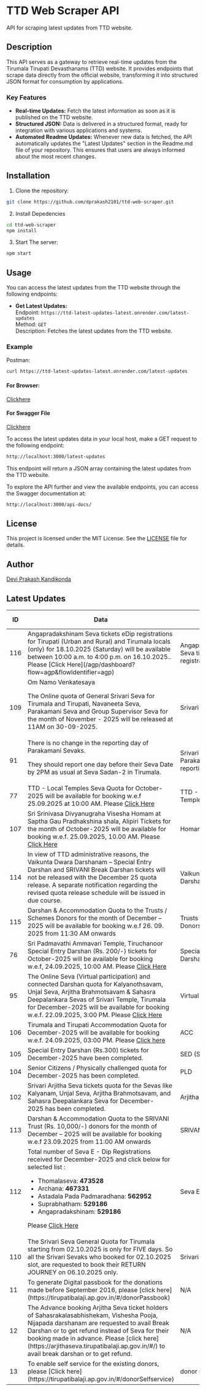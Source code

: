 # TTD Web Scraper API

API for scraping latest updates from TTD website.

## Description

This API serves as a gateway to retrieve real-time updates from the Tirumala Tirupati Devasthanams (TTD) website. It provides endpoints that scrape data directly from the official website, transforming it into structured JSON format for consumption by applications.

### Key Features

- **Real-time Updates:** Fetch the latest information as soon as it is published on the TTD website.
- **Structured JSON:** Data is delivered in a structured format, ready for integration with various applications and systems.
- **Automated Readme Updates:** Whenever new data is fetched, the API automatically updates the "Latest Updates" section in the Readme.md file of your repository. This ensures that users are always informed about the most recent changes.

## Installation

1. Clone the repository:

```bash
git clone https://github.com/dprakash2101/ttd-web-scraper.git
```

2. Install Depedencies

```bash
cd ttd-web-scraper
npm install
```

3. Start The server:

```bash
npm start
```



## Usage

You can access the latest updates from the TTD website through the following endpoints:

- **Get Latest Updates:**  
  Endpoint: `https://ttd-latest-updates-latest.onrender.com/latest-updates`  
  Method: `GET`  
  Description: Fetches the latest updates from the TTD website.

### Example
Postman:
```bash
curl https://ttd-latest-updates-latest.onrender.com/latest-updates
```
#### For Browser:
 [Clickhere](https://ttd-latest-updates-latest.onrender.com/latest-updates)

 #### For Swagger File
 [Clickhere](https://ttd-latest-updates-latest.onrender.com/api-docs/)


To access the latest updates data in your local host, make a GET request to the following endpoint:

```bash
http://localhost:3000/latest-updates
```
This endpoint will return a JSON array containing the latest updates from the TTD website.

To explore the API further and view the available endpoints, you can access the Swagger documentation at:

```bash
http://localhost:3000/api-docs/
```

## License

This project is licensed under the MIT License. See the [LICENSE](LICENSE) file for details.

## Author

[Devi Prakash Kandikonda](https://github.com/dprakash2101)

## Latest Updates
<table><thead><tr><th>ID</th><th>Data</th><th>CTA</th><th>Is Internal Redirection</th><th>Redirection Link</th></tr></thead><tbody><tr><td>116</td><td>Angapradakshinam Seva tickets eDip registrations for Tirupati (Urban and Rural) and Tirumala locals (only) for 18.10.2025 (Saturday) will be available between 10:00 a.m. to 4:00 p.m. on 16.10.2025.. Please [Click Here](/agp/dashboard?flow=agp&flowIdentifier=agp)</td><td>Angapradakshinam Seva tickets eDip registrations</td><td>true</td><td>N/A</td></tr><tr><td>109</td><td>Om Namo Venkatesaya
 
The Online quota of General Srivari Seva for Tirumala and Tirupati, Navaneeta Seva, Parakamani Seva and Group Supervisor Seva for the month of November - 2025 will be released at 11AM on 30-09-2025.</td><td>Srivari Seva</td><td>null</td><td>N/A</td></tr><tr><td>91</td><td>There is no change in the reporting day of Parakamani Sevaks.
 
They should report one day before their Seva Date by 2PM as usual at Seva Sadan-2 in Tirumala.</td><td>Srivari Seva Parakamani reporting</td><td>null</td><td>N/A</td></tr><tr><td>77</td><td>TTD - Local Temples Seva Quota for October-2025 will be available for booking w.e.f 25.09.2025 at 10:00 AM. Please [Click Here](/arjitha-seva/slot-booking?section=pilgrim-details&flowIdentifier=arjitha-seva&templeName=Sri%20Padmavathi%20Ammavari%20Temple&sevaName=All)</td><td>TTD - Local Temples Seva</td><td>true</td><td>N/A</td></tr><tr><td>107</td><td>Sri Srinivasa Divyanugraha Visesha Homam at Saptha Gau Pradhakshina shala, Alipiri Tickets for the month of October-2025 will be available for booking w.e.f. 25.09.2025, 10.00 AM. Please [Click Here](/arjitha-seva/slot-booking?section=pilgrim-details&flowIdentifier=arjitha-seva&templeName=Sapthagiri%20Gau%20Pradakshina%20Shala&sevaName=Sri%20Srinivasa%20Divyaanugraha%20Homam)</td><td>Homam</td><td>true</td><td>N/A</td></tr><tr><td>114</td><td>In view of TTD administrative reasons, the Vaikunta Dwara Darshanam – Special Entry Darshan and SRIVANI Break Darshan tickets will not be released with the December 25 quota release. A separate notification regarding the revised quota release schedule will be issued in due course.</td><td>Vaikunta Dwara Darshan</td><td>null</td><td>N/A</td></tr><tr><td>115</td><td>Darshan & Accommodation Quota to the Trusts / Schemes Donors for the month of December – 2025 will be available for booking w.e.f 26. 09. 2025 from 11:30 AM onwards</td><td>Trusts / Schemes Donors</td><td>null</td><td>N/A</td></tr><tr><td>76</td><td>Sri Padmavathi Ammavari Temple, Tiruchanoor Special Entry Darshan (Rs. 200/-) tickets for October-2025 will be available for booking w.e.f, 24.09.2025, 10:00 AM. Please [Click Here](/spat/slot-booking?flow=spat&flowIdentifier=spat)</td><td>Special Entry Darshan (Sri PAT)</td><td>true</td><td>N/A</td></tr><tr><td>95</td><td>The Online Seva (Virtual participation) and connected Darshan quota for Kalyanothsavam, Unjal Seva, Arjitha Brahmotsavam & Sahasra Deepalankara Sevas of Srivari Temple, Tirumala for December-2025 will be available for booking w.e.f. 22.09.2025, 3:00 PM. Please [Click Here](/virtual-seva/seva-instructions?templeName=Srivari%20Temple&sevaName=All&flowIdentifier=virtual-seva&flow=virtual-seva)</td><td>Virtual Seva</td><td>true</td><td>N/A</td></tr><tr><td>106</td><td>Tirumala and Tirupati Accommodation Quota for December-2025 will be available for booking w.e.f. 24.09.2025, 03:00 PM. Please [Click here](/accommodation/instructions?flow=acc&flowIdentifier=acc)</td><td>ACC</td><td>true</td><td>N/A</td></tr><tr><td>105</td><td>Special Entry Darshan (Rs.300) tickets for December-2025 have been completed.</td><td>SED (SRI TT)</td><td>true</td><td>N/A</td></tr><tr><td>104</td><td>Senior Citizens / Physically challenged quota for December-2025 has been completed.</td><td>PLD</td><td>true</td><td>N/A</td></tr><tr><td>102</td><td>Srivari Arjitha Seva tickets quota for the Sevas like Kalyanam, Unjal Seva, Arjitha Brahmotsavam, and Sahasra Deepalankara Seva for December-2025 has been completed.</td><td>Arjitha Seva</td><td>null</td><td>N/A</td></tr><tr><td>113</td><td>Darshan & Accommodation Quota to the SRIVANI Trust (Rs. 10,000/-) donors for the month of December – 2025 will be available for booking w.e.f 23.09.2025 from 11:00 AM onwards</td><td>SRIVANI TRUST</td><td>null</td><td>N/A</td></tr><tr><td>112</td><td>Total number of Seva E - Dip Registrations received for December-2025 and click below for selected list : 
* Thomalaseva: **473528**
* Archana: **467331**
* Astadala Pada Padmaradhana: **562952**
* Suprabhatham: **529186**
* Angapradakshinam: **529186**

Please [Click Here](https://ttdevasthanams.ap.gov.in/assets/misc/images/v4/PROD_DIP_SELECTION_2025_09_20_2025_09_20_EDIP_SELECTIONS%20(1).pdf)
</td><td>Seva E-Dip</td><td>false</td><td>N/A</td></tr><tr><td>110</td><td>The Srivari Seva General Quota for Tirumala starting from  02.10.2025 is only for FIVE days. So all the Srivari Sevaks who booked for 02.10.2025 slot, are requested to book their RETURN JOURNEY on 06.10.2025 only.</td><td>Srivari Seva</td><td>null</td><td>N/A</td></tr><tr><td>11</td><td>To generate Digital passbook for the donations made before September 2016, please [click here](https://tirupatibalaji.ap.gov.in/#/donorPassbook)</td><td>N/A</td><td>null</td><td>N/A</td></tr><tr><td>12</td><td>The Advance booking Arjitha Seva ticket holders of Sahasrakalasabhishekam, Vishesha Pooja, Nijapada darshanam are requested to avail Break Darshan or to get refund instead of Seva for their booking made in advance. Please [click here](https://arjithaseva.tirupatibalaji.ap.gov.in/#/) to avail break darshan or to get refund.</td><td>N/A</td><td>null</td><td>N/A</td></tr><tr><td>13</td><td>To enable self service for the existing    donors, please [Click here](https://tirupatibalaji.ap.gov.in/#/donorSelfservice) </td><td>donor self service</td><td>null</td><td>N/A</td></tr></tbody></table>
